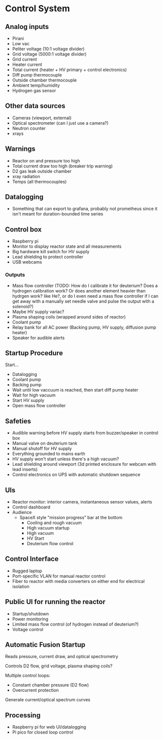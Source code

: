 # Control System

## Analog inputs
- Pirani
- Low vac
- Peliter voltage (10:1 voltage divider)
- Grid voltage (5000:1 voltage divider)
- Grid current
- Heater current
- Total current (heater + HV primary + control electronics)
- Diff pump thermocouple
- Outside chamber thermocouple
- Ambient temp/humidity
- Hydrogen gas sensor

## Other data sources
- Cameras (viewport, external)
- Optical spectrometer (can I just use a camera?)
- Neutron counter
- xrays

## Warnings

- Reactor on and pressure too high
- Total current draw too high (breaker trip warning)
- D2 gas leak outside chamber
- xray radiation
- Temps (all thermocouples)

## Datalogging

- Something that can export to grafana, probably not prometheus since it isn't meant for duration-bounded time series

## Control box

- Raspberry pi
- Monitor to display reactor state and all measurements
- Big hardware kill switch for HV supply
- Lead shielding to protect controller
- USB webcams

### Outputs

- Mass flow controller (TODO: How do I calibrate it for deuterium? Does a hydrogen calibration work? Or does another element heavier than hydrgen work? like He?, or do I even need a mass flow controller if I can get away with a manually set needle valve and pulse the output with a solenoid?)
- Maybe HV supply variac?
- Plasma shaping coils (wrapped around sides of reactor)
- Coolant pump
- Relay bank for all AC power (Backing pump, HV supply, diffusion pump heater)
- Speaker for audible alerts

## Startup Procedure

Start...
- Datalogging
- Coolant pump
- Backing pump
- Wait until low vaccuum is reached, then start diff pump heater
- Wait for high vacuum
- Start HV supply
- Open mass flow controller

## Safeties
- Audible warning before HV supply starts from buzzer/speaker in control box
- Manual valve on deuterium tank
- Manual shutoff for HV supply
- Everything grounded to mains earth
- HV supply won't start unless there's a high vacuum?
- Lead shielding around viewport (3d printed enclosure for webcam with lead inserts)
- Control electronics on UPS with automatic shutdown sequence

## UIs

- Reactor monitor: interior camera, instantaneous sensor values, alerts
- Control dashboard
- Audience
    - SpaceX style "mission progress" bar at the bottom
        - Cooling and rough vacuum
        - High vacuum startup
        - High vacuum
        - HV Start
        - Deuterium flow control

## Control Interface

- Rugged laptop
- Port-specific VLAN for manual reactor control
- Fiber to reactor with media converters on either end for electrical isolation

## Public UI for running the reactor

- Startup/shutdown
- Power monitoring
- Limited mass flow control (of hydrogen instead of deuterium?)
- Voltage control

## Automatic Fusion Startup

Reads pressure, current draw, and optical spectrometry

Controls D2 flow, grid voltage, plasma shaping coils?

Multiple control loops:
- Constant chamber pressure (D2 flow)
- Overcurrent protection

Generate current/optical spectrum curves

## Processing

- Raspberry pi for web UI/datalogging
- Pi pico for closed loop control